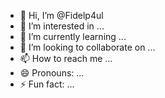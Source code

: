 - 👋 Hi, I’m @Fidelp4ul
- 👀 I’m interested in ...
- 🌱 I’m currently learning ...
- 💞️ I’m looking to collaborate on ...
- 📫 How to reach me ...
- 😄 Pronouns: ...
- ⚡ Fun fact: ...

<!---
Fidelp4ul/Fidelp4ul is a ✨ special ✨ repository because its `README.md` (this file) appears on your GitHub profile.
You can click the Preview link to take a look at your changes.
--->
